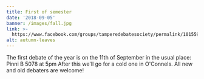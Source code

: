 ```yaml
---
title: First of semester
date: '2018-09-05'
banner: /images/fall.jpg
link: >-
  https://www.facebook.com/groups/tamperedebatesociety/permalink/10155992329859071/
alt: autumn-leaves
---
```

The first debate of the year is on the 11th of September in the usual place: Pinni B 5078 at 5pm After this we'll go for a cold one in O'Connels. All new and old debaters are welcome!
